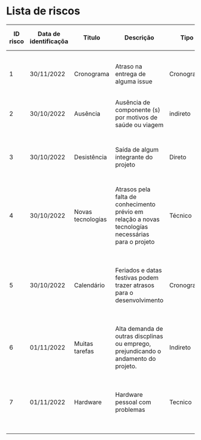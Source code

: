 # Lista de riscos

| ID risco | Data de identificaçõa | Titulo | Descrição | Tipo | Impacto | Probalididade | Magnitude | Proprietário | Estratégia para mitigação | Estratégia para contenção |
| -------- | --------------------- | ------ | --------- | ---- | ------- | ------------- | --------- | ------------ | ------------------------- | ------------------------- |
| 1 | 30/11/2022 | Cronograma | Atraso na entrega de alguma issue | Cronograma | 2 | 40% | 0.8 | - | fazer ao menos uma reunião antes da data de entrega da issue. | Adiar a entrega pra um tempo mais curto. |
| 2 | 30/10/2022 | Ausência | Ausência de componente (s) por motivos de saúde ou viagem | indireto | 3 | 60% | 1.8 | - | aviso prévio | Colocar outra pessoa no lugar. |
| 3 | 30/10/2022 | Desistência | Saída de algum integrante do projeto | Direto | 4 | 50% | 2 | - | - | Demandar atividades sempre de acordo com a quantidade de pessoas na equipe |
| 4 | 30/10/2022 | Novas tecnologias | Atrasos pela falta de conhecimento prévio em relação a novas tecnologías necessárias para o projeto | Técnico | 4 | 80% | 3.2 | - | nivelar a conhecimento da esquipe  | Aumentar o prazo de entrega ou aumentar as horas diárias de estudo |
| 5 | 30/10/2022 | Calendário | Feriados e datas festivas podem trazer atrasos para o desenvolvimento | Cronograma | 2 | 100% | 2 | - | Realizar a interação dias antes do feriado, antecipando todas as atividades que teriam naquela semana | continuar com as atividades mesmo no feriado muhahahahah 😈 |
| 6 | 01/11/2022 | Muitas tarefas | Alta demanda de outras discplinas ou emprego, prejundicando o andamento do projeto. | Indireto | 1 | 40% | 0.4 | - | não deixar as matérias acumularem | ambandonar as outras disciplinas e focar no projeto 👍 |
| 7 | 01/11/2022 | Hardware | Hardware pessoal com problemas | Tecnico | 1 | 20% | 0.2 | - | Fazer o máximo possível de atividades quando o aparelho estiver funcionando | Fazer uso de aparelhos acessíveis em sua instituição ou ambiente de trabalho |